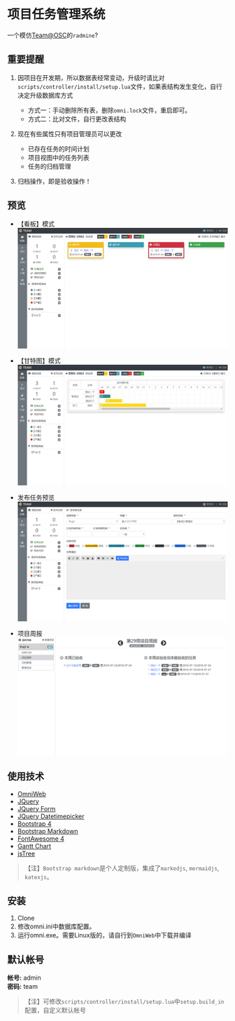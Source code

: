 # 项目任务管理系统

一个模仿[Team@OSC](https://team.oschina.net)的`radmine`?

## 重要提醒

1. 因项目在开发期，所以数据表经常变动，升级时请比对`scripts/controller/install/setup.lua`文件，如果表结构发生变化，自行决定升级数据库方式

    * 方式一：手动删除所有表，删除`omni.lock`文件，重启即可。
    * 方式二：比对文件，自行更改表结构

2. 现在有些属性只有项目管理员可以更改

    * 已存在任务的时间计划
    * 项目视图中的任务列表
    * 任务的归档管理

3. 归档操作，即是验收操作！

## 预览

* 【看板】模式
![Tasks](/preview/preview.png)

* 【甘特图】模式
![Gantt](/preview/gantt.png)

* 发布任务预览
![Publish](/preview/publish.png)

* 项目周报
![Reports](/preview/reports.png)

## 使用技术

* [OmniWeb](https://gitee.com/love_linger/OmniWeb.git)
* [JQuery](https://jquery.com)
* [JQuery Form](http://plugins.jquery.com/form/)
* [JQuery Datetimepicker](https://github.com/xdan/datetimepicker)
* [Bootstrap 4](http://getbootstrap.com/)
* [Bootstrap Markdown](https://github.com/toopay/bootstrap-markdown)
* [FontAwesome 4](http://www.fontawesome.com.cn/)
* [Gantt Chart](https://github.com/982964399/jQuery-ganttView)
* [jsTree](https://www.jstree.com)

> 【注】`Bootstrap markdown`是个人定制版，集成了`markedjs`, `mermaidjs`, `katexjs`。

## 安装

1. Clone
2. 修改omni.ini中数据库配置。
3. 运行omni.exe。需要Linux版的，请自行到`OmniWeb`中下载并编译

## 默认帐号

**帐号:** admin  
**密码:** team

>【注】可修改`scripts/controller/install/setup.lua`中`setup.build_in`配置，自定义默认帐号